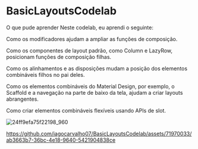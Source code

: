 # BasicLayoutsCodelab
 
O que pude aprender
Neste codelab, eu aprendi  o seguinte:

Como os modificadores ajudam a ampliar as funções de composição.

Como os componentes de layout padrão, como Column e LazyRow, posicionam funções de composição filhas.

Como os alinhamentos e as disposições mudam a posição dos elementos combináveis filhos no pai deles.

Como os elementos combináveis do Material Design, por exemplo, o Scaffold e a navegação na parte de baixo da tela, ajudam a criar layouts abrangentes.

Como criar elementos combináveis flexíveis usando APIs de slot.

![24ff9efa75f22198_960](https://github.com/iagocarvalho07/BasicLayoutsCodelab/assets/71970033/812846a2-1c52-4cb5-8763-cc7b7b99fa01)

https://github.com/iagocarvalho07/BasicLayoutsCodelab/assets/71970033/ab3663b7-36bc-4e18-9640-5421904838ce


